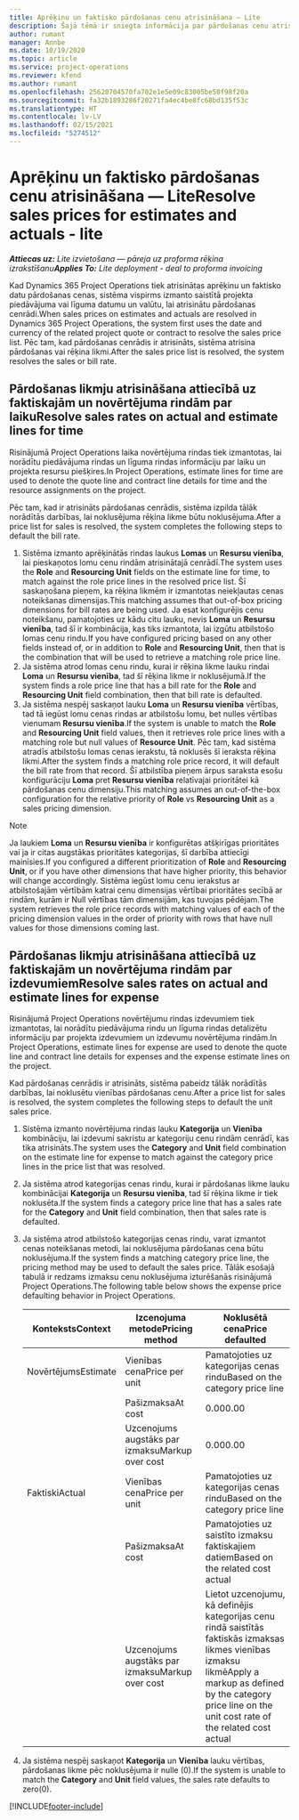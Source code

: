 ```yaml
---
title: Aprēķinu un faktisko pārdošanas cenu atrisināšana — Lite
description: Šajā tēmā ir sniegta informācija par pārdošanas cenu atrisināšanu novērtējumos un faktiskajos datos.
author: rumant
manager: Annbe
ms.date: 10/19/2020
ms.topic: article
ms.service: project-operations
ms.reviewer: kfend
ms.author: rumant
ms.openlocfilehash: 25620704570fa702e1e5e09c83005be50f98f20a
ms.sourcegitcommit: fa32b1893286f20271fa4ec4be8fc68bd135f53c
ms.translationtype: HT
ms.contentlocale: lv-LV
ms.lasthandoff: 02/15/2021
ms.locfileid: "5274512"
---
```

# <a name="resolve-sales-prices-for-estimates-and-actuals---lite"></a><span data-ttu-id="757a2-103">Aprēķinu un faktisko pārdošanas cenu atrisināšana — Lite</span><span class="sxs-lookup"><span data-stu-id="757a2-103">Resolve sales prices for estimates and actuals - lite</span></span>

<span data-ttu-id="757a2-104">_**Attiecas uz:** Lite izvietošana — pāreja uz proforma rēķina izrakstīšanu_</span><span class="sxs-lookup"><span data-stu-id="757a2-104">_**Applies To:** Lite deployment - deal to proforma invoicing_</span></span>

<span data-ttu-id="757a2-105">Kad Dynamics 365 Project Operations tiek atrisinātas aprēķinu un faktisko datu pārdošanas cenas, sistēma vispirms izmanto saistītā projekta piedāvājuma vai līguma datumu un valūtu, lai atrisinātu pārdošanas cenrādi.</span><span class="sxs-lookup"><span data-stu-id="757a2-105">When sales prices on estimates and actuals are resolved in Dynamics 365 Project Operations, the system first uses the date and currency of the related project quote or contract to resolve the sales price list.</span></span> <span data-ttu-id="757a2-106">Pēc tam, kad pārdošanas cenrādis ir atrisināts, sistēma atrisina pārdošanas vai rēķina likmi.</span><span class="sxs-lookup"><span data-stu-id="757a2-106">After the sales price list is resolved, the system resolves the sales or bill rate.</span></span>

## <a name="resolve-sales-rates-on-actual-and-estimate-lines-for-time"></a><span data-ttu-id="757a2-107">Pārdošanas likmju atrisināšana attiecībā uz faktiskajām un novērtējuma rindām par laiku</span><span class="sxs-lookup"><span data-stu-id="757a2-107">Resolve sales rates on actual and estimate lines for time</span></span>

<span data-ttu-id="757a2-108">Risinājumā Project Operations laika novērtējuma rindas tiek izmantotas, lai norādītu piedāvājuma rindas un līguma rindas informāciju par laiku un projekta resursu piešķires.</span><span class="sxs-lookup"><span data-stu-id="757a2-108">In Project Operations, estimate lines for time are used to denote the quote line and contract line details for time and the resource assignments on the project.</span></span>

<span data-ttu-id="757a2-109">Pēc tam, kad ir atrisināts pārdošanas cenrādis, sistēma izpilda tālāk norādītās darbības, lai noklusējuma rēķina likme būtu noklusējuma.</span><span class="sxs-lookup"><span data-stu-id="757a2-109">After a price list for sales is resolved, the system completes the following steps to default the bill rate.</span></span>

1. <span data-ttu-id="757a2-110">Sistēma izmanto aprēķinātās rindas laukus **Lomas** un **Resursu vienība**, lai pieskaņotos lomu cenu rindām atrisinātajā cenrādī.</span><span class="sxs-lookup"><span data-stu-id="757a2-110">The system uses the **Role** and **Resourcing Unit** fields on the estimate line for time, to match against the role price lines in the resolved price list.</span></span> <span data-ttu-id="757a2-111">Šī saskaņošana pieņem, ka rēķina likmēm ir izmantotas neiekļautas cenas noteikšanas dimensijas.</span><span class="sxs-lookup"><span data-stu-id="757a2-111">This matching assumes that out-of-box pricing dimensions for bill rates are being used.</span></span> <span data-ttu-id="757a2-112">Ja esat konfigurējis cenu noteikšanu, pamatojoties uz kādu citu lauku, nevis **Loma** un **Resursu vienība**, tad šī ir kombinācija, kas tiks izmantota, lai izgūtu atbilstošo lomas cenu rindu.</span><span class="sxs-lookup"><span data-stu-id="757a2-112">If you have configured pricing based on any other fields instead of, or in addition to **Role** and **Resourcing Unit**, then that is the combination that will be used to retrieve a matching role price line.</span></span>
2. <span data-ttu-id="757a2-113">Ja sistēma atrod lomas cenu rindu, kurai ir rēķina likme lauku rindai **Loma** un **Resursu vienība**, tad šī rēķina likme ir noklusējumā.</span><span class="sxs-lookup"><span data-stu-id="757a2-113">If the system finds a role price line that has a bill rate for the **Role** and **Resourcing Unit** field combination, then that bill rate is defaulted.</span></span>
3. <span data-ttu-id="757a2-114">Ja sistēma nespēj saskaņot lauku **Loma** un **Resursu vienība** vērtības, tad tā iegūst lomu cenas rindas ar atbilstošu lomu, bet nulles vērtības vienumam **Resursu vienība**.</span><span class="sxs-lookup"><span data-stu-id="757a2-114">If the system is unable to match the **Role** and **Resourcing Unit** field values, then it retrieves role price lines with a matching role but null values of **Resource Unit**.</span></span> <span data-ttu-id="757a2-115">Pēc tam, kad sistēma atradīs atbilstošu lomas cenas ierakstu, tā noklusēs šī ieraksta rēķina likmi.</span><span class="sxs-lookup"><span data-stu-id="757a2-115">After the system finds a matching role price record, it will default the bill rate from that record.</span></span> <span data-ttu-id="757a2-116">Šī atbilstība pieņem ārpus saraksta esošu konfigurāciju **Loma** pret **Resursu vienība** relatīvajai prioritātei kā pārdošanas cenu dimensiju.</span><span class="sxs-lookup"><span data-stu-id="757a2-116">This matching assumes an out-of-the-box configuration for the relative priority of **Role** vs **Resourcing Unit** as a sales pricing dimension.</span></span>

> [!NOTE]
> <span data-ttu-id="757a2-117">Ja laukiem **Loma** un **Resursu vienība** ir konfigurētas atšķirīgas prioritātes vai ja ir citas augstākas prioritātes kategorijas, šī darbība attiecīgi mainīsies.</span><span class="sxs-lookup"><span data-stu-id="757a2-117">If you configured a different prioritization of **Role** and **Resourcing Unit**, or if you have other dimensions that have higher priority, this behavior will change accordingly.</span></span> <span data-ttu-id="757a2-118">Sistēma iegūst lomu cenu ierakstus ar atbilstošajām vērtībām katrai cenu dimensijas vērtībai prioritātes secībā ar rindām, kurām ir Null vērtības tām dimensijām, kas tuvojas pēdējam.</span><span class="sxs-lookup"><span data-stu-id="757a2-118">The system retrieves the role price records with matching values of each of the pricing dimension values in the order of priority with rows that have null values for those dimensions coming last.</span></span>

## <a name="resolve-sales-rates-on-actual-and-estimate-lines-for-expense"></a><span data-ttu-id="757a2-119">Pārdošanas likmju atrisināšana attiecībā uz faktiskajām un novērtējuma rindām par izdevumiem</span><span class="sxs-lookup"><span data-stu-id="757a2-119">Resolve sales rates on actual and estimate lines for expense</span></span>

<span data-ttu-id="757a2-120">Risinājumā Project Operations novērtējumu rindas izdevumiem tiek izmantotas, lai norādītu piedāvājuma rindu un līguma rindas detalizētu informāciju par projekta izdevumiem un izdevumu novērtējuma rindām.</span><span class="sxs-lookup"><span data-stu-id="757a2-120">In Project Operations, estimate lines for expense are used to denote the quote line and contract line details for expenses and the expense estimate lines on the project.</span></span>

<span data-ttu-id="757a2-121">Kad pārdošanas cenrādis ir atrisināts, sistēma pabeidz tālāk norādītās darbības, lai noklusētu vienības pārdošanas cenu.</span><span class="sxs-lookup"><span data-stu-id="757a2-121">After a price list for sales is resolved, the system completes the following steps to default the unit sales price.</span></span>

1. <span data-ttu-id="757a2-122">Sistēma izmanto novērtējuma rindas lauku **Kategorija** un **Vienība** kombināciju, lai izdevumi sakristu ar kategoriju cenu rindām cenrādī, kas tika atrisināts.</span><span class="sxs-lookup"><span data-stu-id="757a2-122">The system uses the **Category** and **Unit** field combination on the estimate line for expense to match against the category price lines in the price list that was resolved.</span></span>
2. <span data-ttu-id="757a2-123">Ja sistēma atrod kategorijas cenas rindu, kurai ir pārdošanas likme lauku kombinācijai **Kategorija** un **Resursu vienība**, tad šī rēķina likme ir tiek noklusēta.</span><span class="sxs-lookup"><span data-stu-id="757a2-123">If the system finds a category price line that has a sales rate for the **Category** and **Unit** field combination, then that sales rate is defaulted.</span></span>
3. <span data-ttu-id="757a2-124">Ja sistēma atrod atbilstošo kategorijas cenas rindu, varat izmantot cenas noteikšanas metodi, lai noklusējuma pārdošanas cena būtu noklusējuma.</span><span class="sxs-lookup"><span data-stu-id="757a2-124">If the system finds a matching category price line, the pricing method may be used to default the sales price.</span></span> <span data-ttu-id="757a2-125">Tālāk esošajā tabulā ir redzams izmaksu cenu noklusējuma izturēšanās risinājumā Project Operations.</span><span class="sxs-lookup"><span data-stu-id="757a2-125">The following table below shows the expense price defaulting behavior in Project Operations.</span></span>

    | <span data-ttu-id="757a2-126">Konteksts</span><span class="sxs-lookup"><span data-stu-id="757a2-126">Context</span></span> | <span data-ttu-id="757a2-127">Izcenojuma metode</span><span class="sxs-lookup"><span data-stu-id="757a2-127">Pricing method</span></span> | <span data-ttu-id="757a2-128">Noklusētā cena</span><span class="sxs-lookup"><span data-stu-id="757a2-128">Price defaulted</span></span> |
    | --- | --- | --- |
    | <span data-ttu-id="757a2-129">Novērtējums</span><span class="sxs-lookup"><span data-stu-id="757a2-129">Estimate</span></span> | <span data-ttu-id="757a2-130">Vienības cena</span><span class="sxs-lookup"><span data-stu-id="757a2-130">Price per unit</span></span> | <span data-ttu-id="757a2-131">Pamatojoties uz kategorijas cenas rindu</span><span class="sxs-lookup"><span data-stu-id="757a2-131">Based on the category price line</span></span> |
    | &nbsp; | <span data-ttu-id="757a2-132">Pašizmaksa</span><span class="sxs-lookup"><span data-stu-id="757a2-132">At cost</span></span> | <span data-ttu-id="757a2-133">0.00</span><span class="sxs-lookup"><span data-stu-id="757a2-133">0.00</span></span> |
    | &nbsp; | <span data-ttu-id="757a2-134">Uzcenojums augstāks par izmaksu</span><span class="sxs-lookup"><span data-stu-id="757a2-134">Markup over cost</span></span> | <span data-ttu-id="757a2-135">0.00</span><span class="sxs-lookup"><span data-stu-id="757a2-135">0.00</span></span> |
    | <span data-ttu-id="757a2-136">Faktiski</span><span class="sxs-lookup"><span data-stu-id="757a2-136">Actual</span></span> | <span data-ttu-id="757a2-137">Vienības cena</span><span class="sxs-lookup"><span data-stu-id="757a2-137">Price per unit</span></span> | <span data-ttu-id="757a2-138">Pamatojoties uz kategorijas cenas rindu</span><span class="sxs-lookup"><span data-stu-id="757a2-138">Based on the category price line</span></span> |
    | &nbsp; | <span data-ttu-id="757a2-139">Pašizmaksa</span><span class="sxs-lookup"><span data-stu-id="757a2-139">At cost</span></span> | <span data-ttu-id="757a2-140">Pamatojoties uz saistīto izmaksu faktiskajiem datiem</span><span class="sxs-lookup"><span data-stu-id="757a2-140">Based on the related cost actual</span></span> |
    | &nbsp; | <span data-ttu-id="757a2-141">Uzcenojums augstāks par izmaksu</span><span class="sxs-lookup"><span data-stu-id="757a2-141">Markup over cost</span></span> | <span data-ttu-id="757a2-142">Lietot uzcenojumu, kā definējis kategorijas cenu rindā saistītās faktiskās izmaksas likmes vienības izmaksu likmē</span><span class="sxs-lookup"><span data-stu-id="757a2-142">Apply a markup as defined by the category price line on the unit cost rate of the related cost actual</span></span> |

4. <span data-ttu-id="757a2-143">Ja sistēma nespēj saskaņot **Kategorija** un **Vienība** lauku vērtības, pārdošanas likme pēc noklusējuma ir nulle (0).</span><span class="sxs-lookup"><span data-stu-id="757a2-143">If the system is unable to match the **Category** and **Unit** field values, the sales rate defaults to zero(0).</span></span>


[!INCLUDE[footer-include](../../includes/footer-banner.md)]